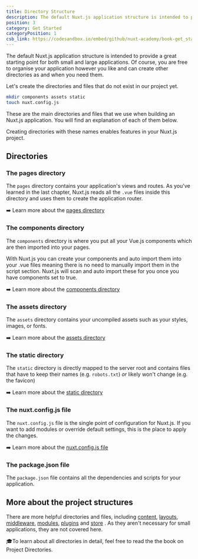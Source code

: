 ```yaml
---
title: Directory Structure
description: The default Nuxt.js application structure is intended to provide a great starting point for both small and large applications. Of course, you are free to organise your application however you like and can create other directories as and when you need them.
position: 3
category: Get Started
categoryPosition: 1
csb_link: https://codesandbox.io/embed/github/nuxt-academy/book-get_started/tree/master/03_directory_structure?fontsize=14&hidenavigation=1&theme=dark
---
```

The default Nuxt.js application structure is intended to provide a great starting point for both small and large applications. Of course, you are free to organise your application however you like and can create other directories as and when you need them.

Let's create the directories and files that do not exist in our project yet.

```bash
mkdir components assets static
touch nuxt.config.js
```

These are the main directories and files that we use when building an Nuxt.js application. You will find an explanation of each of them below.

<base-alert type="info">

Creating directories with these names enables features in your Nuxt.js project.

</base-alert>

## Directories

### The pages directory

The `pages` directory contains your application's views and routes. As you've learned in the last chapter, Nuxt.js reads all the `.vue` files inside this directory and uses them to create the application router.

➡️ Learn more about the [pages directory](/guides/directory-structure/pages)

### The components directory

The `components` directory is where you put all your Vue.js components which are then imported into your pages.

With Nuxt.js you can create your components and auto import them into your .vue files meaning there is no need to manually import them in the script section. Nuxt.js will scan and auto import these for you once you have components set to true.

➡️ Learn more about the [components directory](/guides/directory-structure/components)

### The assets directory

The `assets` directory contains your uncompiled assets such as your styles, images, or fonts.

➡️ Learn more about the [assets directory](/guides/directory-structure/assets)

### The static directory

The `static` directory is directly mapped to the server root and contains files that have to keep their names (e.g. `robots.txt`) *or* likely won't change (e.g. the favicon)

➡️ Learn more about the [static directory](/guides/directory-structure/static)

### The nuxt.config.js file

The `nuxt.config.js` file is the single point of configuration for Nuxt.js. If you want to add modules or override default settings, this is the place to apply the changes.

➡️ Learn more about the [nuxt.config.js file](/guides/directory-structure/nuxt-config)

### The package.json file

The `package.json` file contains all the dependencies and scripts for your application.

<code-sandbox :src="csb_link"></code-sandbox>

## More about the project structures

There are more helpful directories and files, including [content](/guides/directory-structure/content), [layouts](/guides/directory-structure/layouts), [middleware](/guides/directory-structure/middleware), [modules](/guides/directory-structure/modules), [plugins](/guides/directory-structure/plugins) and [store](/guides/directory-structure/store) . As they aren't necessary for small applications, they are not covered here.

🎓To learn about all directories in detail, feel free to read the the book on Project Directories.
